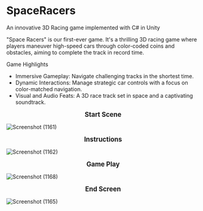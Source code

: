# SpaceRacers
An innovative 3D Racing game implemented with C# in Unity

"Space Racers" is our first-ever game. It's a thrilling 3D racing game where players maneuver high-speed cars through color-coded coins and obstacles, aiming to complete the track in record time.

Game Highlights
- Immersive Gameplay: Navigate challenging tracks in the shortest time.
- Dynamic Interactions: Manage strategic car controls with a focus on color-matched navigation.
- Visual and Audio Feats: A 3D race track set in space and a captivating soundtrack.





<p align="center">
  <strong><big>Start Scene</big></strong>
</p>

![Screenshot (1161)](https://github.com/nithinmanivannan/SpaceRacers/assets/23150591/b207722b-b043-46d4-8566-20bdc8acc41d)

<p align="center">
  <strong><big>Instructions</big></strong>
</p>

![Screenshot (1162)](https://github.com/nithinmanivannan/SpaceRacers/assets/23150591/2c4277f6-82b9-4985-ac90-c40167664a0b)

<p align="center">
  <strong><big>Game Play</big></strong>
</p>

![Screenshot (1168)](https://github.com/nithinmanivannan/SpaceRacers/assets/23150591/b0d85379-b63f-40ca-b0dc-586039406f1e)

<p align="center">
  <strong><big>End Screen</big></strong>
</p>

![Screenshot (1165)](https://github.com/nithinmanivannan/SpaceRacers/assets/23150591/816756e9-6f72-4b6a-94e5-4f641ca008c7)
